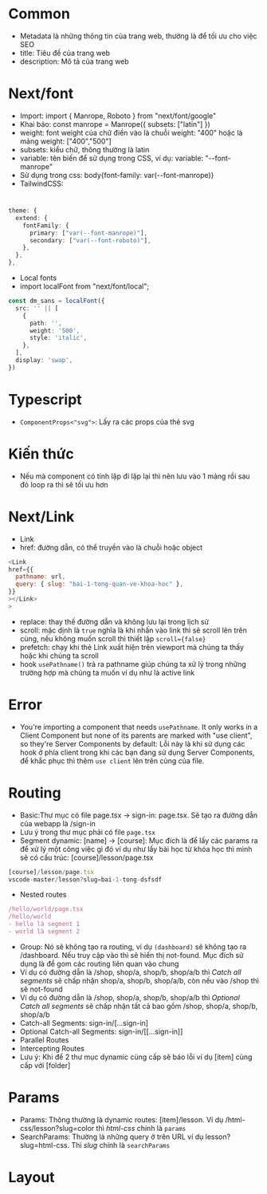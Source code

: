 # Common

- Metadata là những thông tin của trang web, thường là để tối ưu cho việc SEO
- title: Tiêu đề của trang web
- description: Mô tả của trang web

# Next/font

- Import: import { Manrope, Roboto } from "next/font/google"
- Khai báo: const manrope = Manrope({ subsets: ["latin"] })
- weight: font weight của chữ điền vào là chuỗi weight: "400" hoặc là mảng weight: ["400","500"]
- subsets: kiểu chữ, thông thường là latin
- variable: tên biến để sử dụng trong CSS, ví dụ: variable: "--font-manrope"
- Sử dụng trong css: body{font-family: var(--font-manrope)}
- TailwindCSS: <h1 className="font-primary"></h1>

```ts
theme: {
  extend: {
    fontFamily: {
      primary: ["var(--font-manrope)"],
      secondary: ["var(--font-roboto)"],
    },
  },
},
```

- Local fonts
- import localFont from "next/font/local";

```ts
const dm_sans = localFont({
  src: '' || [
    {
      path: '',
      weight: '500',
      style: 'italic',
    },
  ],
  display: 'swap',
})
```

# Typescript

- `ComponentProps<"svg">`: Lấy ra các props của thẻ svg

# Kiến thức

- Nếu mà component có tính lặp đi lặp lại thì nên lưu vào 1 mảng rồi sau đó loop ra thì sẽ tối ưu hơn

# Next/Link

- Link
- href: đường dẫn, có thể truyền vào là chuỗi hoặc object

```js
<Link
href={{
  pathname: url,
  query: { slug: "bai-1-tong-quan-ve-khoa-hoc" },
}}
></Link>
>
```

- replace: thay thế đường dẫn và không lưu lại trong lịch sử
- scroll: mặc dịnh là `true` nghĩa là khi nhấn vào link thì sẽ scroll lên trên cùng, nếu không muốn scroll thì thiết lập `scroll={false}`
- prefetch: chạy khi thẻ Link xuất hiện trên viewport mà chúng ta thấy hoặc khi chúng ta scroll
- hook `usePathname()` trả ra pathname giúp chúng ta xử lý trong những trường hợp mà chúng ta muốn ví dụ như là active link

# Error

- You're importing a component that needs `usePathname`. It only works in a Client Component but none of its parents are marked with "use client", so they're Server Components by default: Lỗi này là khi sử dụng các hook ở phía client trong khi các bạn đang sử dụng Server Components, để khắc phục thì thêm `use client` lên trên cùng của file.

# Routing

- Basic:Thư mục có file page.tsx -> sign-in: page.tsx. Sẽ tạo ra đường dẫn của webapp là /sign-in
- Lưu ý trong thư mục phải có file `page.tsx`
- Segment dynamic: [name] -> [course]: Mục đích là để lấy các params ra để xử lý một công việc gì đó ví dụ như lấy bài học từ khóa học thì mình sẽ có cấu trúc: [course]/lesson/page.tsx

```js
[course]/lesson/page.tsx
vscode-master/lesson?slug=bai-1-tong-dsfsdf
```

- Nested routes

```js
/hello/world/page.tsx
/hello/world
- hello là segment 1
- world là segment 2
```

- Group: Nó sẽ không tạo ra routing, ví dụ `(dashboard)` sẽ không tạo ra /dashboard. Nếu truy cập vào thì sẽ hiển thị not-found. Mục đích sử dụng là để gom các routing liên quan vào chung
- Ví dụ có đường dẫn là /shop, shop/a, shop/b, shop/a/b thì _Catch all segments_ sẽ chấp nhận shop/a, shop/b, shop/a/b, còn nếu vào /shop thì sẽ not-found
- Ví dụ có đường dẫn là /shop, shop/a, shop/b, shop/a/b thì _Optional Catch all segments_ sẽ chấp nhận tất cả bao gồm /shop, shop/a, shop/b, shop/a/b
- Catch-all Segments: sign-in/[...sign-in]
- Optional Catch-all Segments: sign-in/[[...sign-in]]
- Parallel Routes
- Intercepting Routes
- Lưu ý: Khi để 2 thư mục dynamic cùng cấp sẽ báo lỗi ví dụ [item] cùng cấp với [folder]

# Params

- Params: Thông thường là dynamic routes: [item]/lesson. Ví dụ /html-css/lesson?slug=color thì _html-css_ chính là `params`
- SearchParams: Thường là những query ở trên URL ví dụ lesson?slug=html-css. Thì _slug_ chính là `searchParams`

# Layout
